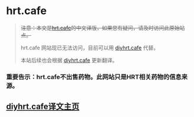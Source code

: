 # hrt.cafe

> ~~注意：本文是[hrt.cafe](https://hrt.cafe)的中文译版，如果您有疑问，请及时访问此原始站点。~~
> 
> hrt.cafe 网站现已无法访问，目前可以用 [diyhrt.cafe](https://diyhrt.cafe) 代替。
> 
> 本站后续也会根据 [diyhrt.cafe](https://diyhrt.cafe) 更新翻译。

### 重要告示：hrt.cafe不出售药物。此网站只是HRT相关药物的信息来源。

## [diyhrt.cafe译文主页](./HOME.md)
